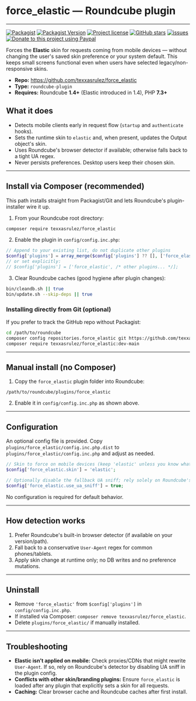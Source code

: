 # force_elastic — Roundcube plugin
-------------------------------

[![Packagist](https://img.shields.io/packagist/dt/texxasrulez/force_elastic?style=flat-square)](https://packagist.org/packages/texxasrulez/force_elastic)
[![Packagist Version](https://img.shields.io/packagist/v/texxasrulez/force_elastic?style=flat-square)](https://packagist.org/packages/texxasrulez/force_elastic)
[![Project license](https://img.shields.io/github/license/texxasrulez/force_elastic?style=flat-square)](https://github.com/texxasrulez/force_elastic/LICENSE)
[![GitHub stars](https://img.shields.io/github/stars/texxasrulez/force_elastic?style=flat-square&logo=github)](https://github.com/texxasrulez/force_elastic/stargazers)
[![issues](https://img.shields.io/github/issues/texxasrulez/force_elastic)](https://github.com/texxasrulez/force_elastic/issues)
[![Donate to this project using Paypal](https://img.shields.io/badge/paypal-donate-blue.svg?style=flat-square&logo=paypal)](https://www.paypal.me/texxasrulez)


Forces the **Elastic** skin for requests coming from mobile devices — without changing the user's saved skin preference or your system default. This keeps small screens functional even when users have selected legacy/non-responsive skins.

- **Repo:** https://github.com/texxasrulez/force_elastic
- **Type:** `roundcube-plugin`
- **Requires:** Roundcube **1.4+** (Elastic introduced in 1.4), PHP **7.3+**

## What it does

- Detects mobile clients early in request flow (`startup` and `authenticate` hooks).
- Sets the runtime skin to `elastic` and, when present, updates the Output object's skin.
- Uses Roundcube's browser detector if available; otherwise falls back to a tight UA regex.
- Never persists preferences. Desktop users keep their chosen skin.

---

## Install via Composer (recommended)

This path installs straight from Packagist/Git and lets Roundcube's plugin-installer wire it up.

1) From your Roundcube root directory:
```bash
composer require texxasrulez/force_elastic
```

2) Enable the plugin in `config/config.inc.php`:
```php
// Append to your existing list, do not duplicate other plugins
$config['plugins'] = array_merge($config['plugins'] ?? [], ['force_elastic']);
// or set explicitly:
// $config['plugins'] = ['force_elastic', /* other plugins... */];
```

3) Clear Roundcube caches (good hygiene after plugin changes):
```bash
bin/cleandb.sh || true
bin/update.sh --skip-deps || true
```

### Installing directly from Git (optional)

If you prefer to track the GitHub repo without Packagist:

```bash
cd /path/to/roundcube
composer config repositories.force_elastic git https://github.com/texxasrulez/force_elastic.git
composer require texxasrulez/force_elastic:dev-main
```

---

## Manual install (no Composer)

1) Copy the `force_elastic` plugin folder into Roundcube:
```
/path/to/roundcube/plugins/force_elastic
```

2) Enable it in `config/config.inc.php` as shown above.

---

## Configuration

An optional config file is provided. Copy `plugins/force_elastic/config.inc.php.dist` to `plugins/force_elastic/config.inc.php` and adjust as needed.

```php
// Skin to force on mobile devices (keep 'elastic' unless you know what you're doing)
$config['force_elastic.skin'] = 'elastic';

// Optionally disable the fallback UA sniff; rely solely on Roundcube's browser detector
$config['force_elastic.use_ua_sniff'] = true;
```

No configuration is required for default behavior.

---

## How detection works

1. Prefer Roundcube's built-in browser detector (if available on your version/path).
2. Fall back to a conservative `User-Agent` regex for common phones/tablets.
3. Apply skin change at runtime only; no DB writes and no preference mutations.

---

## Uninstall

- Remove `'force_elastic'` from `$config['plugins']` in `config/config.inc.php`.
- If installed via Composer: `composer remove texxasrulez/force_elastic`.
- Delete `plugins/force_elastic/` if manually installed.

---

## Troubleshooting

- **Elastic isn’t applied on mobile:** Check proxies/CDNs that might rewrite `User-Agent`. If so, rely on Roundcube's detector by disabling UA sniff in the plugin config.
- **Conflicts with other skin/branding plugins:** Ensure `force_elastic` is loaded after any plugin that explicitly sets a skin for all requests.
- **Caching:** Clear browser cache and Roundcube caches after first install.


